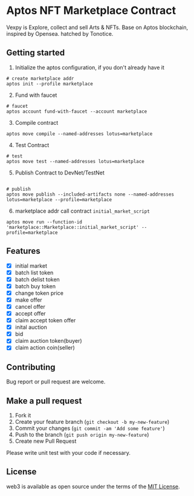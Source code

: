 # Aptos NFT Marketplace Contract

Vexpy is Explore, collect and sell Arts & NFTs. Base on Aptos blockchain, inspired by Opensea. hatched by Tonotice.

## **Getting started**

1. Initialize the aptos configuration, if you don't already have it
```shell
# create marketplace addr
aptos init --profile marketplace
```

2. Fund with faucet
```shell
# faucet
aptos account fund-with-faucet --account marketplace
```

3. Compile contract
```shell
aptos move compile --named-addresses lotus=marketplace
```

4. Test Contract

```shell
# test
aptos move test --named-addresses lotus=marketplace
```

5. Publish Contract to DevNet/TestNet
```shell

# publish
aptos move publish --included-artifacts none --named-addresses lotus=marketplace --profile=marketplace
```

6. marketplace addr call contract `initial_market_script`

```shell
aptos move run --function-id 'marketplace::Marketplace::initial_market_script' --profile=marketplace
```

## **Features**

- [x] initial market
- [x] batch list token
- [x] batch delist token
- [x] batch buy token
- [x] change token price
- [x] make offer
- [x] cancel offer
- [x] accept offer
- [x] claim accept token offer
- [x] inital auction
- [x] bid
- [x] claim auction token(buyer)
- [x] claim action coin(seller)

## **Contributing**

Bug report or pull request are welcome.

## **Make a pull request**

1. Fork it
2. Create your feature branch (`git checkout -b my-new-feature`)
3. Commit your changes (`git commit -am 'Add some feature'`)
4. Push to the branch (`git push origin my-new-feature`)
5. Create new Pull Request

Please write unit test with your code if necessary.

## **License**

web3 is available as open source under the terms of the [MIT License](http://opensource.org/licenses/MIT).
